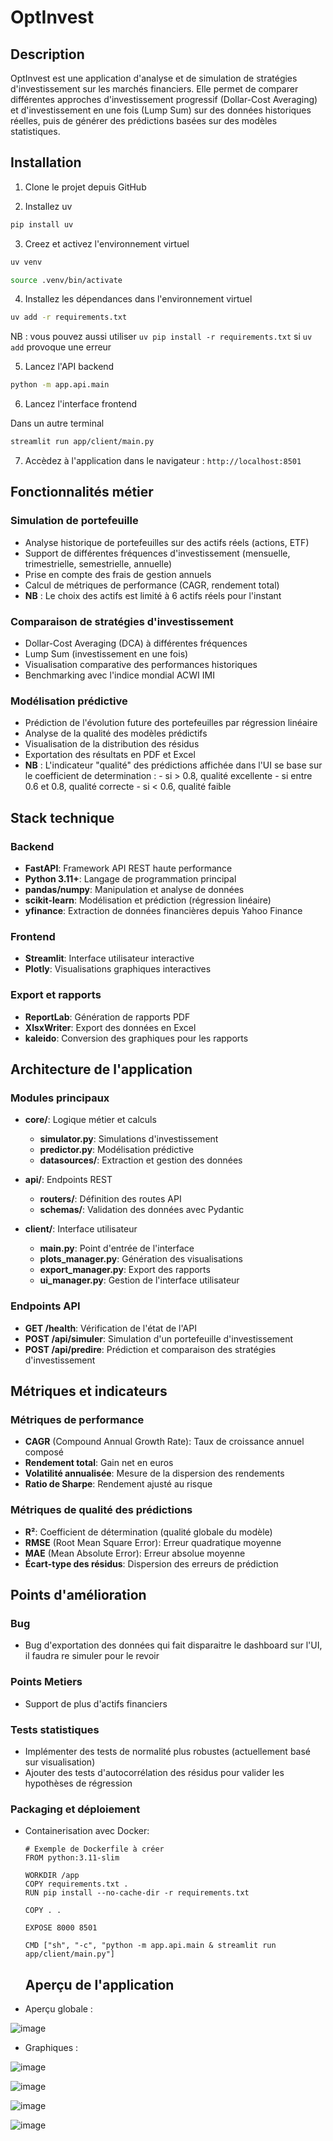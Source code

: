 # OptInvest 

## Description

OptInvest est une application d'analyse et de simulation de stratégies d'investissement sur les marchés financiers. Elle permet de comparer différentes approches d'investissement progressif (Dollar-Cost Averaging) et d'investissement en une fois (Lump Sum) sur des données historiques réelles, puis de générer des prédictions basées sur des modèles statistiques.

## Installation

1. Clone le projet depuis GitHub

2. Installez uv

```bash
pip install uv
```

3. Creez et activez l'environnement virtuel

```bash
uv venv
```

```bash
source .venv/bin/activate
```

4. Installez les dépendances dans l'environnement virtuel

```bash
uv add -r requirements.txt
```

NB : vous pouvez aussi utiliser `uv pip install -r requirements.txt` si `uv add` provoque une erreur

5. Lancez l'API backend

```bash
python -m app.api.main
```

6. Lancez l'interface frontend

Dans un autre terminal

```bash	
streamlit run app/client/main.py
```

7. Accèdez à l'application dans le navigateur : `http://localhost:8501`

## Fonctionnalités métier

### Simulation de portefeuille
- Analyse historique de portefeuilles sur des actifs réels (actions, ETF)
- Support de différentes fréquences d'investissement (mensuelle, trimestrielle, semestrielle, annuelle)
- Prise en compte des frais de gestion annuels
- Calcul de métriques de performance (CAGR, rendement total)
- **NB** : Le choix des actifs est limité à 6 actifs réels pour l'instant


### Comparaison de stratégies d'investissement
- Dollar-Cost Averaging (DCA) à différentes fréquences
- Lump Sum (investissement en une fois)
- Visualisation comparative des performances historiques
- Benchmarking avec l'indice mondial ACWI IMI

### Modélisation prédictive
- Prédiction de l'évolution future des portefeuilles par régression linéaire
- Analyse de la qualité des modèles prédictifs
- Visualisation de la distribution des résidus
- Exportation des résultats en PDF et Excel
- **NB** : L'indicateur "qualité" des prédictions affichée dans l'UI se base sur le coefficient de determination :
           - si > 0.8, qualité excellente
           - si entre 0.6 et 0.8, qualité correcte
           - si < 0.6, qualité faible


## Stack technique

### Backend
- **FastAPI**: Framework API REST haute performance
- **Python 3.11+**: Langage de programmation principal
- **pandas/numpy**: Manipulation et analyse de données
- **scikit-learn**: Modélisation et prédiction (régression linéaire)
- **yfinance**: Extraction de données financières depuis Yahoo Finance

### Frontend
- **Streamlit**: Interface utilisateur interactive
- **Plotly**: Visualisations graphiques interactives

### Export et rapports
- **ReportLab**: Génération de rapports PDF
- **XlsxWriter**: Export des données en Excel
- **kaleido**: Conversion des graphiques pour les rapports

## Architecture de l'application

### Modules principaux
- **core/**: Logique métier et calculs
  - **simulator.py**: Simulations d'investissement
  - **predictor.py**: Modélisation prédictive
  - **datasources/**: Extraction et gestion des données

- **api/**: Endpoints REST
  - **routers/**: Définition des routes API
  - **schemas/**: Validation des données avec Pydantic

- **client/**: Interface utilisateur
  - **main.py**: Point d'entrée de l'interface
  - **plots_manager.py**: Génération des visualisations
  - **export_manager.py**: Export des rapports
  - **ui_manager.py**: Gestion de l'interface utilisateur

### Endpoints API
- **GET /health**: Vérification de l'état de l'API
- **POST /api/simuler**: Simulation d'un portefeuille d'investissement
- **POST /api/predire**: Prédiction et comparaison des stratégies d'investissement

## Métriques et indicateurs

### Métriques de performance
- **CAGR** (Compound Annual Growth Rate): Taux de croissance annuel composé
- **Rendement total**: Gain net en euros
- **Volatilité annualisée**: Mesure de la dispersion des rendements
- **Ratio de Sharpe**: Rendement ajusté au risque

### Métriques de qualité des prédictions
- **R²**: Coefficient de détermination (qualité globale du modèle)
- **RMSE** (Root Mean Square Error): Erreur quadratique moyenne
- **MAE** (Mean Absolute Error): Erreur absolue moyenne
- **Écart-type des résidus**: Dispersion des erreurs de prédiction



## Points d'amélioration

### Bug
- Bug d'exportation des données qui fait disparaitre le dashboard sur l'UI, il faudra re simuler pour le revoir

### Points Metiers

- Support de plus d'actifs financiers

### Tests statistiques
- Implémenter des tests de normalité plus robustes (actuellement basé sur visualisation)
- Ajouter des tests d'autocorrélation des résidus pour valider les hypothèses de régression


### Packaging et déploiement
- Containerisation avec Docker:
  ```
  # Exemple de Dockerfile à créer
  FROM python:3.11-slim
  
  WORKDIR /app
  COPY requirements.txt .
  RUN pip install --no-cache-dir -r requirements.txt
  
  COPY . .
  
  EXPOSE 8000 8501
  
  CMD ["sh", "-c", "python -m app.api.main & streamlit run app/client/main.py"]
  ```

  ## Aperçu de l'application
- Aperçu globale :

![image](https://github.com/user-attachments/assets/02784038-aae0-405e-a639-877e580fc8b0)



- Graphiques :

![image](https://github.com/user-attachments/assets/f095f7f6-87fc-46d1-8799-d5d5570bf4c4)

![image](https://github.com/user-attachments/assets/dc362ca6-1faf-47f9-9152-168046945b68)

![image](https://github.com/user-attachments/assets/d1cc7633-799a-4fe7-a7e0-d668d80275bc)

![image](https://github.com/user-attachments/assets/0e21d11e-4d82-41b7-8d21-7575fde7e40d)



